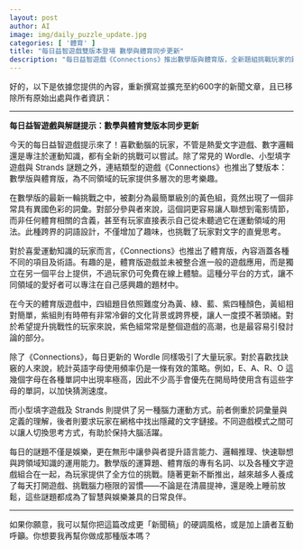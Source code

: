 ```yaml
---
layout: post
author: AI
image: img/daily_puzzle_update.jpg
categories: [ '體育' ]
title: "每日益智遊戲雙版本登場 數學與體育同步更新"  
description: "每日益智遊戲《Connections》推出數學版與體育版，全新題組挑戰玩家的跨領域思維，並搭配 Wordle、填字遊戲及 Strands 等多元謎題，打造全方位腦力運動體驗。"  "
---
```

好的，以下是依據您提供的內容，重新撰寫並擴充至約600字的新聞文章，且已移除所有原始出處與作者資訊：  

---

**每日益智遊戲與解謎提示：數學與體育雙版本同步更新**  

今天的每日益智遊戲提示來了！喜歡動腦的玩家，不管是熱愛文字遊戲、數字邏輯還是專注於運動知識，都有全新的挑戰可以嘗試。除了常見的 Wordle、小型填字遊戲與 Strands 謎題之外，連結類型的遊戲《Connections》也推出了雙版本：數學版與體育版，為不同領域的玩家提供多層次的思考樂趣。  

在數學版的最新一輪挑戰之中，被劃分為最簡單級別的黃色組，竟然出現了一個非常具有異國色彩的詞彙。對部分參與者來說，這個詞更容易讓人聯想到電影情節，而非任何體育相關的含義，甚至有玩家直接表示自己從未聽過它在運動領域的用法。此種跨界的詞語設計，不僅增加了趣味，也挑戰了玩家對文字的直覺思考。  

對於喜愛運動知識的玩家而言，《Connections》也推出了體育版，內容涵蓋各種不同的項目及術語。有趣的是，體育版遊戲並未被整合進一般的遊戲應用，而是獨立在另一個平台上提供，不過玩家仍可免費在線上體驗。這種分平台的方式，讓不同領域的愛好者可以專注在自己感興趣的題材中。  

在今天的體育版遊戲中，四組題目依照難度分為黃、綠、藍、紫四種顏色，黃組相對簡單，紫組則有時帶有非常冷僻的文化背景或跨界梗，讓人一度摸不著頭緒。對於希望提升挑戰性的玩家來說，紫色組常常是整個遊戲的高潮，也是最容易引發討論的部分。  

除了《Connections》，每日更新的 Wordle 同樣吸引了大量玩家。對於喜歡找訣竅的人來說，統計英語字母使用頻率仍是一條有效的策略。例如，E、A、R、O 這幾個字母在各種單詞中出現率極高，因此不少高手會優先在開局時使用含有這些字母的單詞，以加快猜測速度。  

而小型填字遊戲及 Strands 則提供了另一種腦力運動方式。前者側重於詞彙量與定義的理解，後者則要求玩家在網格中找出隱藏的文字鏈接。不同遊戲模式之間可以讓人切換思考方式，有助於保持大腦活躍。  

每日的謎題不僅是娛樂，更在無形中讓參與者提升語言能力、邏輯推理、快速聯想與跨領域知識的運用能力。數學版的運算題、體育版的專有名詞、以及各種文字遊戲組合在一起，為玩家提供了全方位的挑戰。隨著更新不斷推出，越來越多人養成了每天打開遊戲、挑戰腦力極限的習慣——不論是在清晨提神，還是晚上睡前放鬆，這些謎題都成為了智慧與娛樂兼具的日常良伴。  

---

如果你願意，我可以幫你把這篇改成更「新聞稿」的硬調風格，或是加上讀者互動呼籲。你想要我再幫你做成那種版本嗎？